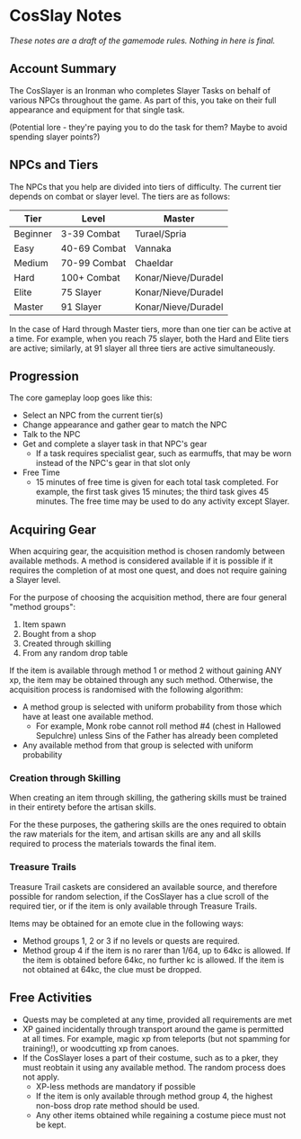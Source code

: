 # CosSlay Notes
*These notes are a draft of the gamemode rules.  Nothing in here is final.*

## Account Summary
The CosSlayer is an Ironman who completes Slayer Tasks on behalf of various
NPCs throughout the game.  As part of this, you take on their full appearance
and equipment for that single task.

(Potential lore - they're paying you to do the task for them?  Maybe to avoid
spending slayer points?)

## NPCs and Tiers
The NPCs that you help are divided into tiers of difficulty.  The current tier
depends on combat or slayer level.  The tiers are as follows:

| Tier     | Level        | Master              |
|----------|--------------|---------------------|
| Beginner | 3-39 Combat  | Turael/Spria        |
| Easy     | 40-69 Combat | Vannaka             |
| Medium   | 70-99 Combat | Chaeldar            |
| Hard     | 100+ Combat  | Konar/Nieve/Duradel |
| Elite    | 75 Slayer    | Konar/Nieve/Duradel |
| Master   | 91 Slayer    | Konar/Nieve/Duradel |

In the case of Hard through Master tiers, more than one tier can be active at
a time.  For example, when you reach 75 slayer, both the Hard and Elite tiers
are active; similarly, at 91 slayer all three tiers are active simultaneously.

## Progression
The core gameplay loop goes like this:
* Select an NPC from the current tier(s)
* Change appearance and gather gear to match the NPC
* Talk to the NPC
* Get and complete a slayer task in that NPC's gear
    * If a task requires specialist gear, such as earmuffs, that may be worn 
      instead of the NPC's gear in that slot only
* Free Time
    * 15 minutes of free time is given for each total task completed.  For
      example, the first task gives 15 minutes; the third task gives 45 
      minutes.  The free time may be used to do any activity except Slayer.

## Acquiring Gear
When acquiring gear, the acquisition method is chosen randomly between
available methods.  A method is considered available if it is possible if it
requires the completion of at most one quest, and does not require gaining a
Slayer level.

For the purpose of choosing the acquisition method, there are four general
"method groups":

1. Item spawn
2. Bought from a shop
3. Created through skilling
4. From any random drop table

If the item is available through method 1 or method 2 without gaining ANY xp,
the item may be obtained through any such method.  Otherwise, the acquisition
process is randomised with the following algorithm:

* A method group is selected with uniform probability from those which have at
  least one available method.
    * For example, Monk robe cannot roll method #4 (chest in Hallowed
      Sepulchre) unless Sins of the Father has already been completed
* Any available method from that group is selected with uniform probability

### Creation through Skilling
When creating an item through skilling, the gathering skills must be trained
in their entirety before the artisan skills.

For the these purposes, the gathering skills are the ones required to obtain
the raw materials for the item, and artisan skills are any and all skills
required to process the materials towards the final item.

### Treasure Trails
Treasure Trail caskets are considered an available source, and therefore
possible for random selection, if the CosSlayer has a clue scroll of the
required tier, or if the item is only available through Treasure Trails.

Items may be obtained for an emote clue in the following ways:
* Method groups 1, 2 or 3 if no levels or quests are required.
* Method group 4 if the item is no rarer than 1/64, up to 64kc is allowed.
  If the item is obtained before 64kc, no further kc is allowed.  If the
  item is not obtained at 64kc, the clue must be dropped.

## Free Activities
* Quests may be completed at any time, provided all requirements are met
* XP gained incidentally through transport around the game is permitted at all
  times.  For example, magic xp from teleports (but not spamming for
  training!), or woodcutting xp from canoes.
* If the CosSlayer loses a part of their costume, such as to a pker, they must
  reobtain it using any available method.  The random process does not apply.
    * XP-less methods are mandatory if possible
    * If the item is only available through method group 4, the highest
      non-boss drop rate method should be used.
    * Any other items obtained while regaining a costume piece must not be
      kept.
